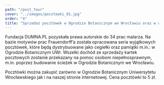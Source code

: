 ```yaml
---
path: "/post_four"
cover: "../images/pocztowki_01.jpg"
order: "4"
title: "Sprzedaż pocztówek w Ogrodzie Botanicznym we Wrocławiu oraz w naszym sklepie internetowym"
---
```

Fundacja DUMNA.PL pozyskała prawa autorskie do 34 prac malarza. Na bazie motywów prac Frauendorff’a została opracowana seria wyjątkowych pocztówek, które będą dystrybuowane jako cegiełki oraz pamiątki m.in.: w Ogrodzie Botanicznym UWr. Wszelki dochód ze sprzedaży kartek pocztowych zostanie przekazany na pomoc osobom niepełnosprawnym, m.in. poprzez budowanie ścieżek w Ogrodzie Botanicznym we Wrocławiu.

Pocztówki można zakupić zarówno w Ogrodzie Botanicznym Uniwersytetu Wrocławskiego jak i na naszej stronie internetowej. Cena pocztówki to 5 zł.